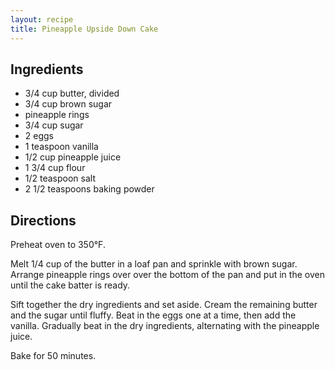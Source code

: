 ```yaml
---
layout: recipe
title: Pineapple Upside Down Cake
---
```


## Ingredients

* 3/4 cup butter, divided
* 3/4 cup brown sugar
* pineapple rings
* 3/4 cup sugar
* 2 eggs
* 1 teaspoon vanilla
* 1/2 cup pineapple juice
* 1 3/4 cup flour
* 1/2 teaspoon salt
* 2 1/2 teaspoons baking powder

## Directions

Preheat oven to 350°F.

Melt 1/4 cup of the butter in a loaf pan and sprinkle with brown sugar. Arrange
pineapple rings over over the bottom of the pan and put in the oven
until the cake batter is ready.

Sift together the dry ingredients and set aside. Cream the remaining butter and the sugar until fluffy. Beat in the eggs one at a time, then add the
vanilla. Gradually beat in the dry ingredients, alternating with the
pineapple juice.

Bake for 50 minutes.
